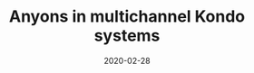 ---
title: "Anyons in multichannel Kondo systems"
date: 2020-02-28
authors: <b>PLSL</b>, I. Affleck, and E. Sela
arxiv_link: https://arxiv.org/abs/1911.06336
pub_link: https://journals.aps.org/prb/abstract/10.1103/PhysRevB.101.085141
magazine: PRB
tags: 
    - quantum computing
    - quasiparticle fractionalization
---